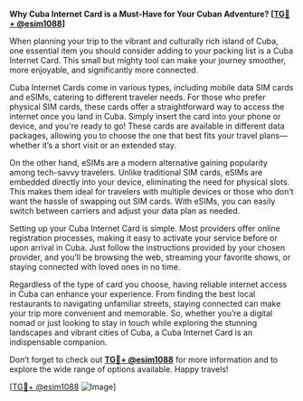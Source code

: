 **Why Cuba Internet Card is a Must-Have for Your Cuban Adventure? [[TG💪+ @esim1088](https://t.me/s/esim1088)]**

When planning your trip to the vibrant and culturally rich island of Cuba, one essential item you should consider adding to your packing list is a Cuba Internet Card. This small but mighty tool can make your journey smoother, more enjoyable, and significantly more connected.

Cuba Internet Cards come in various types, including mobile data SIM cards and eSIMs, catering to different traveler needs. For those who prefer physical SIM cards, these cards offer a straightforward way to access the internet once you land in Cuba. Simply insert the card into your phone or device, and you're ready to go! These cards are available in different data packages, allowing you to choose the one that best fits your travel plans—whether it’s a short visit or an extended stay.

On the other hand, eSIMs are a modern alternative gaining popularity among tech-savvy travelers. Unlike traditional SIM cards, eSIMs are embedded directly into your device, eliminating the need for physical slots. This makes them ideal for travelers with multiple devices or those who don’t want the hassle of swapping out SIM cards. With eSIMs, you can easily switch between carriers and adjust your data plan as needed.

Setting up your Cuba Internet Card is simple. Most providers offer online registration processes, making it easy to activate your service before or upon arrival in Cuba. Just follow the instructions provided by your chosen provider, and you’ll be browsing the web, streaming your favorite shows, or staying connected with loved ones in no time.

Regardless of the type of card you choose, having reliable internet access in Cuba can enhance your experience. From finding the best local restaurants to navigating unfamiliar streets, staying connected can make your trip more convenient and memorable. So, whether you’re a digital nomad or just looking to stay in touch while exploring the stunning landscapes and vibrant cities of Cuba, a Cuba Internet Card is an indispensable companion.

Don’t forget to check out **[TG💪+ @esim1088](https://t.me/s/esim1088)** for more information and to explore the wide range of options available. Happy travels!

[[TG💪+ @esim1088](https://t.me/s/esim1088) ![Image](https://i.postimg.cc/Y0z9fWf4/image.png)]